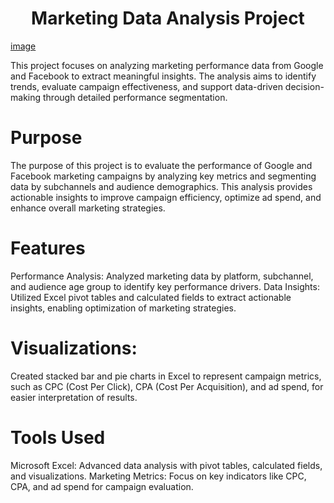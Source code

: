 <h1 align="center"> Marketing Data Analysis Project </h1>

[image](https://github.com/user-attachments/assets/8d91c40a-052e-40fa-941d-24459d57cbc4)

This project focuses on analyzing marketing performance data from Google and Facebook to extract meaningful insights.
The analysis aims to identify trends, evaluate campaign effectiveness, and support data-driven decision-making
through detailed performance segmentation.

# Purpose
The purpose of this project is to evaluate the performance of Google and Facebook marketing campaigns by
analyzing key metrics and segmenting data by subchannels and audience demographics.
This analysis provides actionable insights to improve campaign efficiency,
optimize ad spend, and enhance overall marketing strategies.

# Features
Performance Analysis: Analyzed marketing data by platform, subchannel, and audience age group to identify key performance drivers.
Data Insights: Utilized Excel pivot tables and calculated fields to extract actionable insights,
enabling optimization of marketing strategies.

# Visualizations:
Created stacked bar and pie charts in Excel to represent campaign metrics,
such as CPC (Cost Per Click), CPA (Cost Per Acquisition), and ad spend, for easier interpretation of results.

# Tools Used
Microsoft Excel: Advanced data analysis with pivot tables, calculated fields, and visualizations.
Marketing Metrics: Focus on key indicators like CPC, CPA, and ad spend for campaign evaluation.

